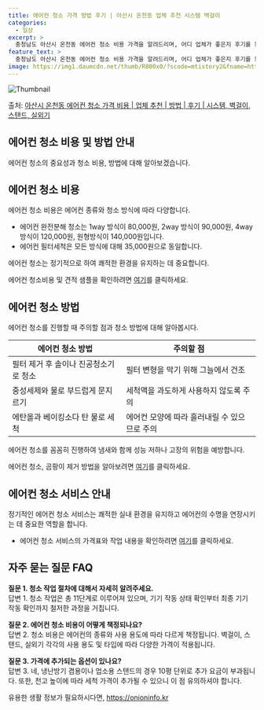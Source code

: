 ```yaml
---
title: 에어컨 청소 가격 방법 후기 | 아산시 온천동 업체 추천 시스템 벽걸이
categories:
  - 일상
excerpt: >
  충청남도 아산시 온천동 에어컨 청소 비용 가격을 알려드리며, 어디 업체가 좋은지 후기를 통해 알아보겠습니다. 현재 글에서는 시스템, 벽걸이, 스탠드, 실외기 각각에 대해 청소 비용이 나와 있으니 참고하시면 되겠습니다. 에어컨 분해 청소 방법 보기 👈 클릭셀프 에어컨 청소 방법 보기👈 클릭아산시 온천동 에어컨 청소 비용시스템에어컨 방식클리닝방식금액1way 방식에어컨 완전분해80,000원1way 방식에어컨 필터세척35,000원2way 방식에어컨 완전분해90,000원2way 방식에어컨 필터세척35,000원4way 방식에어컨 완전분해120,000원4way 방식에어컨 필터세척35,000원원형방식에어컨 완전분해140,000원원형방식에어컨 필터세척35,000원에어컨 청소 견적 샘플 보기 👈 클릭에어컨 냄새의 원인은 ..
feature_text: >
  충청남도 아산시 온천동 에어컨 청소 비용 가격을 알려드리며, 어디 업체가 좋은지 후기를 통해 알아보겠습니다. 현재 글에서는 시스템, 벽걸이, 스탠드, 실외기 각각에 대해 청소 비용이 나와 있으니 참고하시면 되겠습니다. 에어컨 분해 청소 방법 보기 👈 클릭셀프 에어컨 청소 방법 보기👈 클릭아산시 온천동 에어컨 청소 비용시스템에어컨 방식클리닝방식금액1way 방식에어컨 완전분해80,000원1way 방식에어컨 필터세척35,000원2way 방식에어컨 완전분해90,000원2way 방식에어컨 필터세척35,000원4way 방식에어컨 완전분해120,000원4way 방식에어컨 필터세척35,000원원형방식에어컨 완전분해140,000원원형방식에어컨 필터세척35,000원에어컨 청소 견적 샘플 보기 👈 클릭에어컨 냄새의 원인은 ..
image: https://img1.daumcdn.net/thumb/R800x0/?scode=mtistory2&fname=https%3A%2F%2Fblog.kakaocdn.net%2Fdn%2FdlF1Pz%2FbtsHxi5H1Iv%2FruNOhzJmVKQQc0K8UAVK4K%2Fimg.webp
---
```


![Thumbnail](https://img1.daumcdn.net/thumb/R800x0/?scode=mtistory2&fname=https%3A%2F%2Fblog.kakaocdn.net%2Fdn%2FdlF1Pz%2FbtsHxi5H1Iv%2FruNOhzJmVKQQc0K8UAVK4K%2Fimg.webp)

<p>출처: <a href="https://onioninfo.kr/entry/%EC%95%84%EC%82%B0%EC%8B%9C-%EC%98%A8%EC%B2%9C%EB%8F%99-%EC%97%90%EC%96%B4%EC%BB%A8-%EC%B2%AD%EC%86%8C-%EA%B0%80%EA%B2%A9-%EB%B9%84%EC%9A%A9-%EC%97%85%EC%B2%B4-%EC%B6%94%EC%B2%9C-%EB%B0%A9%EB%B2%95-%ED%9B%84%EA%B8%B0-%EC%8B%9C%EC%8A%A4%ED%85%9C-%EB%B2%BD%EA%B1%B8%EC%9D%B4-%EC%8A%A4%ED%83%A0%EB%93%9C-%EC%8B%A4%EC%99%B8%EA%B8%B0" rel="dofollow">아산시 온천동 에어컨 청소 가격 비용 | 업체 추천 | 방법 | 후기 | 시스템, 벽걸이, 스탠드, 실외기</a> </p>

## 에어컨 청소 비용 및 방법 안내

에어컨 청소의 중요성과 청소 비용, 방법에 대해 알아보겠습니다.

## 에어컨 청소 비용

에어컨 청소 비용은 에어컨 종류와 청소 방식에 따라 다양합니다.

  * 에어컨 완전분해 청소는 1way 방식이 80,000원, 2way 방식이 90,000원, 4way 방식이 120,000원, 원형방식이 140,000원입니다.
  * 에어컨 필터세척은 모든 방식에 대해 35,000원으로 동일합니다.

에어컨 청소는 정기적으로 하여 쾌적한 환경을 유지하는 데 중요합니다.

에어컨 청소비용 및 견적 샘플을 확인하려면 [여기](https://onioninfo.kr/entry/%EC%95%84%EC%82%B0%EC%8B%9C-%EC%98%A8%EC%B2%9C%EB%8F%99-%EC%97%90%EC%96%B4%EC%BB%A8-%EC%B2%AD%EC%86%8C-%EA%B0%80%EA%B2%A9-%EB%B9%84%EC%9A%A9-%EC%97%85%EC%B2%B4-%EC%B6%94%EC%B2%9C-%EB%B0%A9%EB%B2%95-%ED%9B%84%EA%B8%B0-%EC%8B%9C%EC%8A%A4%ED%85%9C-%EB%B2%BD%EA%B1%B8%EC%9D%B4-%EC%8A%A4%ED%83%A0%EB%93%9C-%EC%8B%A4%EC%99%B8%EA%B8%B0)를 클릭하세요.

## 에어컨 청소 방법

에어컨 청소를 진행할 때 주의할 점과 청소 방법에 대해 알아봅시다.

**에어컨 청소 방법** | **주의할 점**  
---|---  
필터 제거 후 솔이나 진공청소기로 청소 | 필터 변형을 막기 위해 그늘에서 건조  
중성세제와 물로 부드럽게 문지르기 | 세척액을 과도하게 사용하지 않도록 주의  
에탄올과 베이킹소다 탄 물로 세척 | 에어컨 모양에 따라 흘러내릴 수 있으므로 주의  
  
에어컨 청소를 꼼꼼히 진행하여 냄새와 함께 성능 저하나 고장의 위험을 예방합니다.

에어컨 청소, 곰팡이 제거 방법을 알아보려면 [여기](https://onioninfo.kr/entry/%EC%95%84%EC%82%B0%EC%8B%9C-%EC%98%A8%EC%B2%9C%EB%8F%99-%EC%97%90%EC%96%B4%EC%BB%A8-%EC%B2%AD%EC%86%8C-%EA%B0%80%EA%B2%A9-%EB%B9%84%EC%9A%A9-%EC%97%85%EC%B2%B4-%EC%B6%94%EC%B2%9C-%EB%B0%A9%EB%B2%95-%ED%9B%84%EA%B8%B0-%EC%8B%9C%EC%8A%A4%ED%85%9C-%EB%B2%BD%EA%B1%B8%EC%9D%B4-%EC%8A%A4%ED%83%A0%EB%93%9C-%EC%8B%A4%EC%99%B8%EA%B8%B0)를 클릭하세요.

## 에어컨 청소 서비스 안내

정기적인 에어컨 청소 서비스는 쾌적한 실내 환경을 유지하고 에어컨의 수명을 연장시키는 데 중요한 역할을 합니다.

  * 에어컨 청소 서비스의 가격표와 작업 내용을 확인하려면 [여기](https://onioninfo.kr/entry/%EC%95%84%EC%82%B0%EC%8B%9C-%EC%98%A8%EC%B2%9C%EB%8F%99-%EC%97%90%EC%96%B4%EC%BB%A8-%EC%B2%AD%EC%86%8C-%EA%B0%80%EA%B2%A9-%EB%B9%84%EC%9A%A9-%EC%97%85%EC%B2%B4-%EC%B6%94%EC%B2%9C-%EB%B0%A9%EB%B2%95-%ED%9B%84%EA%B8%B0-%EC%8B%9C%EC%8A%A4%ED%85%9C-%EB%B2%BD%EA%B1%B8%EC%9D%B4-%EC%8A%A4%ED%83%A0%EB%93%9C-%EC%8B%A4%EC%99%B8%EA%B8%B0)를 클릭하세요.

## 자주 묻는 질문 FAQ

**질문 1. 청소 작업 절차에 대해서 자세히 알려주세요.**  
답변 1. 청소 작업은 총 11단계로 이루어져 있으며, 기기 작동 상태 확인부터 최종 기기 작동 확인까지 철저한 과정을 거칩니다.

**질문 2. 에어컨 청소 비용이 어떻게 책정되나요?**  
답변 2. 청소 비용은 에어컨의 종류와 사용 용도에 따라 다르게 책정됩니다. 벽걸이, 스탠드, 실외기 각각의 사용 용도 및 타입에 따라
다양한 가격이 적용됩니다.

**질문 3. 가격에 추가되는 옵션이 있나요?**  
답변 3. 네, 냉난방기 겸용이나 업소용 스탠드의 경우 10평 단위로 추가 요금이 부과됩니다. 또한, 천고 높이에 따라 세척 가격이 추가될
수 있으니 이 점 유의하셔야 합니다.



 

유용한 생활 정보가 필요하시다면, <a href="https://onioninfo.kr" rel="dofollow">https://onioninfo.kr</a>


